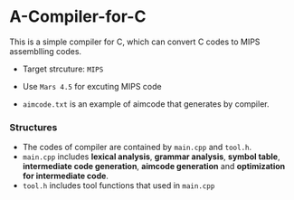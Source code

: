 # A-Compiler-for-C

This is a simple compiler for C, which can convert C codes to MIPS assemblling codes.

- Target strcuture: `MIPS`

- Use `Mars 4.5`  for excuting MIPS code
- `aimcode.txt`  is an example of aimcode that generates by compiler.

### Structures

- The codes of compiler are contained by `main.cpp` and `tool.h`. 
- `main.cpp` includes **lexical analysis**, **grammar analysis**, **symbol table**, **intermediate code generation**, **aimcode generation** and **optimization for intermediate code**.
- `tool.h` includes tool functions that used in `main.cpp`



